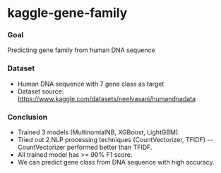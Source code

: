 # kaggle-gene-family

### Goal
Predicting gene family from human DNA sequence

### Dataset
- Human DNA sequence with 7 gene class as target
- Dataset source: https://www.kaggle.com/datasets/neelvasani/humandnadata

### Conclusion
- Trained 3 models (MultinomialNB, XGBoost, LightGBM).
- Tried out 2 NLP processing techniques (CountVectorizer, TFIDF) -- CountVectorizer performed better than TFIDF.
- All trained model has >= 90% F1 score.
- We can predict gene class from DNA sequence with high accuracy.
